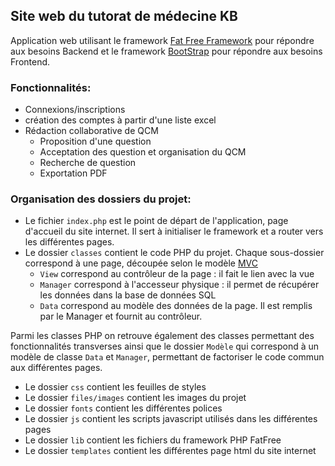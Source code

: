 ## Site web du tutorat de médecine KB

Application web utilisant le framework [Fat Free Framework](http://fatfreeframework.com/) pour répondre aux besoins Backend et le framework [BootStrap](http://getbootstrap.com/) pour répondre aux besoins Frontend.

### Fonctionnalités:
* Connexions/inscriptions
* création des comptes à partir d'une liste excel
* Rédaction collaborative de QCM
  * Proposition d'une question
  * Acceptation des question et organisation du QCM
  * Recherche de question
  * Exportation PDF

### Organisation des dossiers du projet:
* Le fichier `index.php` est le point de départ de l'application, page d'accueil du site internet. Il sert à initialiser le framework et a router vers les différentes pages.
* Le dossier `classes` contient le code PHP du projet. Chaque sous-dossier correspond à une page, découpée selon le modèle [MVC](https://en.wikipedia.org/wiki/Model%E2%80%93view%E2%80%93controller)
  * `View` correspond au contrôleur de la page : il fait le lien avec la vue
  * `Manager` correspond à l'accesseur physique : il permet de récupérer les données dans la base de données SQL
  * `Data` correspond au modèle des données de la page. Il est remplis par le Manager et fournit au contrôleur.

Parmi les classes PHP on retrouve également des classes permettant des fonctionnalités transverses ainsi que le dossier `Modèle` qui correspond à un modèle de classe `Data` et `Manager`, permettant de factoriser le code commun aux différentes pages.

* Le dossier `css` contient les feuilles de styles
* Le dossier `files/images` contient les images du projet
* Le dossier `fonts` contient les différentes polices
* Le dossier `js` contient les scripts javascript utilisés dans les différentes pages
* Le dossier `lib` contient les fichiers du framework PHP FatFree
* Le dossier `templates` contient les différentes page html du site internet
